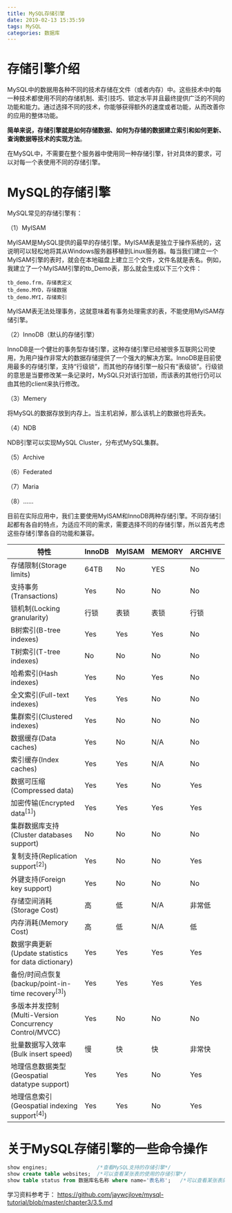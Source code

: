 ```yaml
---
title: MySQL存储引擎
date: 2019-02-13 15:35:59
tags: MySQL
categories: 数据库
---
```


# 存储引擎介绍

MySQL中的数据用各种不同的技术存储在文件（或者内存）中。这些技术中的每一种技术都使用不同的存储机制、索引技巧、锁定水平并且最终提供广泛的不同的功能和能力。通过选择不同的技术，你能够获得额外的速度或者功能，从而改善你的应用的整体功能。

**简单来说，存储引擎就是如何存储数据、如何为存储的数据建立索引和如何更新、查询数据等技术的实现方法**。

在MySQL中，不需要在整个服务器中使用同一种存储引擎，针对具体的要求，可以对每一个表使用不同的存储引擎。

# MySQL的存储引擎

MySQL常见的存储引擎有：

（1）MyISAM

MyISAM是MySQL提供的最早的存储引擎。MyISAM表是独立于操作系统的，这说明可以轻松地将其从Windows服务器移植到Linux服务器。每当我们建立一个MyISAM引擎的表时，就会在本地磁盘上建立三个文件，文件名就是表名。例如，我建立了一个MyISAM引擎的tb_Demo表，那么就会生成以下三个文件：

    tb_demo.frm，存储表定义
    tb_demo.MYD，存储数据
    tb_demo.MYI，存储索引

MyISAM表无法处理事务，这就意味着有事务处理需求的表，不能使用MyISAM存储引擎。

（2）InnoDB（默认的存储引擎）

InnoDB是一个健壮的事务型存储引擎，这种存储引擎已经被很多互联网公司使用，为用户操作非常大的数据存储提供了一个强大的解决方案。InnoDB是目前使用最多的存储引擎，支持“行级锁”，而其他的存储引擎一般只有“表级锁”。行级锁的意思是当要修改某一条记录时，MySQL只对该行加锁，而该表的其他行仍可以由其他的client来执行修改。

（3）Memery

将MySQL的数据存放到内存上。当主机宕掉，那么该机上的数据也将丢失。

（4）NDB

NDB引擎可以实现MySQL Cluster，分布式MySQL集群。

（5）Archive

（6）Federated

（7）Maria

（8）......

目前在实际应用中，我们主要使用MyISAM和InnoDB两种存储引擎。不同存储引起都有各自的特点，为适应不同的需求，需要选择不同的存储引擎，所以首先考虑这些存储引擎各自的功能和兼容。

| 特性 | InnoDB | MyISAM | MEMORY | ARCHIVE |
| ---- | ----- | ------- | ------ | ------- |
| 存储限制(Storage limits) | 64TB | No | YES | No |
| 支持事务(Transactions) | Yes | No | No | No |
| 锁机制(Locking granularity) | 行锁 | 表锁 | 表锁 | 行锁 |
| B树索引(B-tree indexes) | Yes | Yes | Yes | No |
| T树索引(T-tree indexes) | No | No | No | No |
| 哈希索引(Hash indexes) | Yes | No | Yes | No |
| 全文索引(Full-text indexes) | Yes | Yes | No | No |
| 集群索引(Clustered indexes) | Yes | No | No | No |
| 数据缓存(Data caches) | Yes | No | N/A | No |
| 索引缓存(Index caches) | Yes | Yes | N/A | No |
| 数据可压缩(Compressed data) | Yes | Yes | No | Yes |
| 加密传输(Encrypted data<sup>[1]</sup>) | Yes | Yes | Yes | Yes |
| 集群数据库支持(Cluster databases support) | No | No | No | No |
| 复制支持(Replication support<sup>[2]</sup>) | Yes | No | No | Yes |
| 外键支持(Foreign key support) | Yes | No | No | No |
| 存储空间消耗(Storage Cost) | 高 | 低 | N/A | 非常低 |
| 内存消耗(Memory Cost) | 高 | 低 | N/A | 低 |
| 数据字典更新(Update statistics for data dictionary) | Yes | Yes | Yes | Yes |
| 备份/时间点恢复(backup/point-in-time recovery<sup>[3]</sup>) | Yes | Yes | Yes | Yes |
| 多版本并发控制(Multi-Version Concurrency Control/MVCC) | Yes | No | No | No |
| 批量数据写入效率(Bulk insert speed) | 慢 | 快 | 快 | 非常快 |
| 地理信息数据类型(Geospatial datatype support) | Yes | Yes | No | Yes |
| 地理信息索引(Geospatial indexing support<sup>[4]</sup>) | Yes | Yes | No | Yes |

# 关于MySQL存储引擎的一些命令操作

```sql
show engines;                /*查看MySQL支持的存储引擎*/
show create table websites;  /*可以查看某张表的使用的存储引擎*/
show table status from 数据库名名称 where name='表名称';   /*可以查看某张表的使用的存储引擎*/
```

学习资料参考于：
https://github.com/jaywcjlove/mysql-tutorial/blob/master/chapter3/3.5.md